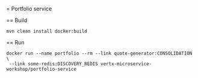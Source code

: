 = Portfolio service


== Build

```
mvn clean install docker:build
```

== Run

```
docker run --name portfolio --rm --link quote-generator:CONSOLIDATION \
 --link some-redis:DISCOVERY_REDIS vertx-microservice-workshop/portfolio-service
```